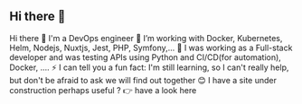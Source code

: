 ## Hi there 👋

<!--
**toiwilou/toiwilou** is a ✨ _special_ ✨ repository because its `README.md` (this file) appears on your GitHub profile.

Here are some ideas to get you started:

- 🔭 I’m currently working on ...
- 🌱 I’m currently learning ...
- 👯 I’m looking to collaborate on ...
- 🤔 I’m looking for help with ...
- 💬 Ask me about ...
- 📫 How to reach me: ...
- 😄 Pronouns: ...
- ⚡ Fun fact: ...
-->
Hi there 👋 I'm a DevOps engineer
🔭 I’m working with Docker, Kubernetes, Helm, Nodejs, Nuxtjs, Jest, PHP, Symfony,...
🌱 I was working as a Full-stack developer and was testing APIs using Python and CI/CD(for automation), Docker, ....
⚡ I can tell you a fun fact: I'm still learning, so I can't really help, but don't be afraid to ask we will find out together
😊 I have a site under construction perhaps useful ? 👉 have a look here
